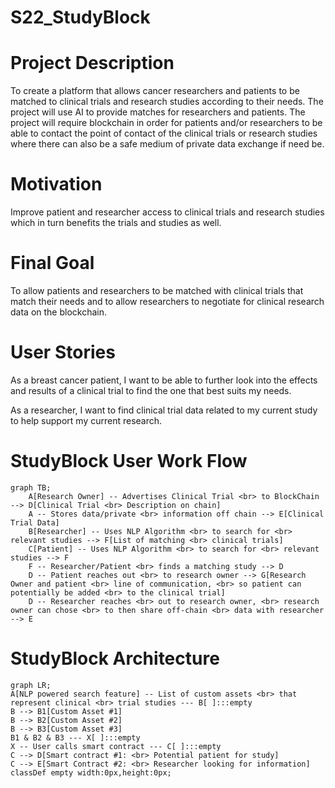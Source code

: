 # S22_StudyBlock
# Project Description 
To create a platform that allows cancer researchers and patients to be matched to clinical trials and research studies according to their needs. The project will use AI to provide matches for researchers and patients. The project will require blockchain in order for patients and/or researchers to be able to contact the point of contact of the clinical trials or research studies where there can also be a safe medium of private data exchange if need be.

# Motivation
Improve patient and researcher access to clinical trials and research studies which in turn benefits the trials and studies as well.

# Final Goal
To allow patients and researchers to be matched with clinical trials that match their needs and to allow researchers to negotiate for clinical research data on the blockchain.


# User Stories
As a breast cancer patient, I want to be able to further look into the effects and results of a clinical trial to find the one that best suits my needs. 

As a researcher, I want to find clinical trial data related to my current study to help support my current research.

# StudyBlock User Work Flow
```mermaid
graph TB;
    A[Research Owner] -- Advertises Clinical Trial <br> to BlockChain --> D[Clinical Trial <br> Description on chain]
    A -- Stores data/private <br> information off chain --> E[Clinical Trial Data]
    B[Researcher] -- Uses NLP Algorithm <br> to search for <br> relevant studies --> F[List of matching <br> clinical trials]
    C[Patient] -- Uses NLP Algorithm <br> to search for <br> relevant studies --> F
    F -- Researcher/Patient <br> finds a matching study --> D
    D -- Patient reaches out <br> to research owner --> G[Research Owner and patient <br> line of communication, <br> so patient can potentially be added <br> to the clinical trial]
    D -- Researcher reaches <br> out to research owner, <br> research owner can chose <br> to then share off-chain <br> data with researcher --> E
```

# StudyBlock Architecture
```mermaid
graph LR;
A[NLP powered search feature] -- List of custom assets <br> that represent clinical <br> trial studies --- B[ ]:::empty
B --> B1[Custom Asset #1]
B --> B2[Custom Asset #2]
B --> B3[Custom Asset #3]
B1 & B2 & B3 --- X[ ]:::empty
X -- User calls smart contract --- C[ ]:::empty
C --> D[Smart contract #1: <br> Potential patient for study] 
C --> E[Smart Contract #2: <br> Researcher looking for information]
classDef empty width:0px,height:0px;

```
